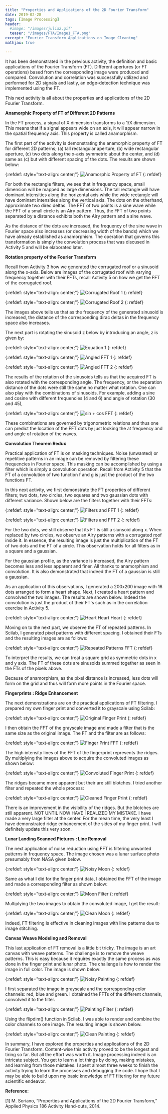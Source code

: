 ```yaml
---
title: "Properties and Applications of the 2D Fourier Transform"
date: 2019-02-28
tags: [Image Processing]
header:
  #image: "/images/julia2.gif"
  teaser: "/images/FTA/Image1_FTA.png"
excerpt: "Fourier Transform Applications on Image Cleaning"
mathjax: true

---
```


<div id="fb-root"></div>
<script async defer src="https://connect.facebook.net/en_US/sdk.js#xfbml=1&version=v3.2"></script>

It has been demonstrated in the previous activity, the definition and basic applications of the Fourier Transform (FT).
Different apertures (or FT operations) based from the corresponding image were produced and compared.
Convolution and correlation was successfully utilized and performed for 2D signals and lastly, an edge-detection technique was implemented using the FT.

This next activity is all about the properties and applications of the 2D Fourier Transform.

**Anamorphic Property of FT of Different 2D Patterns**

In the FT process, a signal of X dimension transforms to a 1/X dimension.
This means that if a signal appears wide on an axis, it will appear narrow in the spatial frequency axis.
This property is called anamorphism.

The first part of the activity is demonstrating the anamorphic property of FT for different 2D patterns; (a) tall rectangular aperture, (b) wide rectangular aperture, (c) two dots along the x-axis symmetric about the center, and (d) same as (c) but with different spacing of the dots. The results are shown below:

{:refdef: style="text-align: center;"}
<img src="{{ site.url }}{{ site.baseurl }}/images/FTA/Image1_FTA.png" alt="Anamorphic Property of FT" class="center">
{: refdef}

For both the rectangle filters, we see that in frequency space, small dimension will be mapped as large dimensions.
The tall rectangle will have dominant intensities along the horizontal axis while the wide rectangle will have dominant intensities along the vertical axis.
The dots on the otherhand, approximate two direc deltas.
The FFT of two points is a sine wave while the FFT of a small circle is an Airy pattern.
Thus, the FFT of two points separated by a distance exhibits both the Airy pattern and a sine wave.

As the distance of the dots are increased, the frequency of the sine wave in Fourier space also increases (or decreasing width of the bands) which we have already established as anamorphism.
The operation that governs this transformation is simply the convolution process that was discused in Activity 5 and will be elaborated later.

**Rotation property of the Fourier Transform**

Recall from Activity 3 how we generated the corrugated roof or a sinusoid along the x-axis.
Below are images of the corrugated roof with varying frequency together with their FFTs, recall Activity 5 on how we get the FFT of the corrugated roof.

{:refdef: style="text-align: center;"}
<img src="{{ site.url }}{{ site.baseurl }}/images/FTA/Image2_FTA.png" alt="Corrugated Roof 1" class="center">
{: refdef}

{:refdef: style="text-align: center;"}
<img src="{{ site.url }}{{ site.baseurl }}/images/FTA/Image3_FTA.png" alt="Corrugated Roof 2" class="center">
{: refdef}

The images above tells us that as the frequency of the generated sinusoid is increased,
the distance of the corresponding dirac deltas in the frequency space also increases.

The next part is rotating the sinusoid z below by introducing an angle, z is given by:

{:refdef: style="text-align: center;"}
<img src="{{ site.url }}{{ site.baseurl }}/images/FT/Equation1_FTA.png" alt="Equation 1" class="center">
{: refdef}

{:refdef: style="text-align: center;"}
<img src="{{ site.url }}{{ site.baseurl }}/images/FTA/Image4_FTA.png" alt="Angled FFT 1" class="center">
{: refdef}

{:refdef: style="text-align: center;"}
<img src="{{ site.url }}{{ site.baseurl }}/images/FTA/Image5_FTA.png" alt="Angled FFT 2" class="center">
{: refdef}

The results of the rotation of the sinusoids tells us that the acquired FT is also rotated with the corresponding angle.
The frequency, or the separation distance of the dots were still the same no matter what rotation.
One can also play with the combinations of sinusoids.
For example, adding a sine and cosine with different frequencies (4 and 6) and angle of rotation (30 and 45),

{:refdef: style="text-align: center;"}
<img src="{{ site.url }}{{ site.baseurl }}/images/FTA/Image6_FTA.png" alt="sin + cos FFT" class="center">
{: refdef}

These combinations are governed by trigonometric relations and thus one can predict the location of the
FFT dots by just looking the at frequency and and angle of rotation of the waves.

**Convolution Theorem Redux**

Practical application of FT is on masking techniques.
Noise (unwanted) or repetitive patterns in an image can be removed by filtering these frequencies in Fourier space.
This masking can be accomplished by using a filter which is simply a convolution operation.
Recall from Activity 5 that the FT of a convolution of two function f and g is just the product of the two functions FT.

In this next activity, we first demonstrate the FT properties of different filters; two dots, two circles, two squares and two gaussian dots with different variance.
Shown below are the filters together with their FFTs:

{:refdef: style="text-align: center;"}
<img src="{{ site.url }}{{ site.baseurl }}/images/FTA/Image7_FTA.png" alt="Filters and FFT 1" class="center">
{: refdef}

{:refdef: style="text-align: center;"}
<img src="{{ site.url }}{{ site.baseurl }}/images/FTA/Image8_FTA.png" alt="Filters and FFT 2" class="center">
{: refdef}

For the two dots, we still observe that its FT is still a siunsoid along x.
When replaced by two circles, we observe an Airy patterns with a corrugated roof inside it.
In essence, the resulting image is just the multiplication of the FT of two dots and the FT of a circle.
This observation holds for all filters as in a square and a gaussian.

For the gaussian profile, as the variance is increased, the Airy pattern becomes less and less apparent and finer.
All thanks to anamorphism and convolution. It is also demonstrated that indeed the FT of a gaussian is still a gaussian.

As an application of this observations, I generated a 200x200 image with 16 dots arranged to form a heart shape.
Next, I created a heart pattern and convolved the two images. The results are shown below.
Indeed the convolution is just the product of their FT's such as in the correlation exercise in Activity 5.

{:refdef: style="text-align: center;"}
<img src="{{ site.url }}{{ site.baseurl }}/images/FTA/Image9_FTA.png" alt="Heart Heart Heart" class="center">
{: refdef}

Moving on to the next part, we observe the FT of repeated patterns.
In Scilab, I generated pixel patterns with different spacing.
I obtained their FTs and the resulting images are as follows:

{:refdef: style="text-align: center;"}
<img src="{{ site.url }}{{ site.baseurl }}/images/FTA/Image10_FTA.png" alt="Repeated Patterns FFT" class="center">
{: refdef}

To interpret the results, we can treat a square grid as symmetric dots in x and y axis.
The FT of these dots are sinusoids summed together as seen in the FTs of the pixels above.

Because of anamorphism, as the pixel distance is increased, less dots will form on the grid and thus will form more points in the Fourier space.

**Fingerprints : Ridge Enhancement**

The next demonstrations are on the practical applications of FT filtering.
I prepared my own finger print and converted it to grayscale using Scilab:

{:refdef: style="text-align: center;"}
<img src="{{ site.url }}{{ site.baseurl }}/images/FTA/Image11_FTA.png" alt="Original Finger Print" class="center">
{: refdef}

I then obtain the FFT of the grayscale image and made a filter that is the same size as the original image.
The FT and the filter are as follows:

{:refdef: style="text-align: center;"}
<img src="{{ site.url }}{{ site.baseurl }}/images/FTA/Image12_FTA.png" alt="Finger Print FFT" class="center">
{: refdef}

The high intensity lines of the FFT of the fingerprint represents the ridges.
By multiplying the images above to acquire the convoluted images as shown below:

{:refdef: style="text-align: center;"}
<img src="{{ site.url }}{{ site.baseurl }}/images/FTA/Image13_FTA.png" alt="Convoluted Finger Print" class="center">
{: refdef}

The ridges became more apparent but their are still blotches. I tried another filter and repeated the whole process:

{:refdef: style="text-align: center;"}
<img src="{{ site.url }}{{ site.baseurl }}/images/FTA/Image14_FTA.png" alt="Cleaned Finger Print" class="center">
{: refdef}

There is an improvement in the visibility of the ridges.
But the blotches are still apparent. NOT UNTIL NOW HAVE I REALIZED MY MISTAKE.
I have made a very large filter at the center. For the mean time, the very least I have demonstrated ridge enhancement of the sides of my finger print.
I will definitely update this very soon.

**Lunar Landing Scanned Pictures : Line Removal**

The next application of noise reduction using FFT is filtering unwanted patterns in frequency space.
The image chosen was a lunar surface photo presumably from NASA given below.

{:refdef: style="text-align: center;"}
<img src="{{ site.url }}{{ site.baseurl }}/images/FTA/Image15_FTA.png" alt="Noisy Moon" class="center">
{: refdef}

Same as what I did for the finger print data, I obtained the FFT of the image and made a corresponding filter as shown below:

{:refdef: style="text-align: center;"}
<img src="{{ site.url }}{{ site.baseurl }}/images/FTA/Image16_FTA.png" alt="Moon Filter" class="center">
{: refdef}

Multiplying the two images to obtain the convoluted image, I get the result:

{:refdef: style="text-align: center;"}
<img src="{{ site.url }}{{ site.baseurl }}/images/FTA/Image16_FTA.png" alt="Clean Moon" class="center">
{: refdef}

Indeed, FT filtering is effective in cleaning images with line patterns due to image stitching.

**Canvas Weave Modeling and Removal**

This last application of FT removal is a little bit tricky.
The image is an art canvas with weave patterns.
The challenge is to remove the weave patterns.
This is easy because it requires exactly the same process as was done in the finger print and lunar photo.
The challenge is how to render the image in full color. The image is shown below:

{:refdef: style="text-align: center;"}
<img src="{{ site.url }}{{ site.baseurl }}/images/FTA/Image17_FTA.png" alt="Noisy Painting" class="center">
{: refdef}

I first separated the image in grayscale and the corresponding color channels: red, blue and green.
I obtained the FFTs of the different channels, convolved it to the filter.

{:refdef: style="text-align: center;"}
<img src="{{ site.url }}{{ site.baseurl }}/images/FTA/Image18_FTA.png" alt="Painting Filter" class="center">
{: refdef}

Using the  flipdim() function in Scilab, I was able to render and combine the color channels to one image.
The resulting image is shown below.

{:refdef: style="text-align: center;"}
<img src="{{ site.url }}{{ site.baseurl }}/images/FTA/Image19_FTA.png" alt="Clean Painting" class="center">
{: refdef}

In summary, I have explored the properties and applications of the 2D Fourier Transform.
Content-wise this activity proved to be the longest and tiring so far.
But all the effort was worth it. Image processing indeed is an intricate subject.
You get to learn a lot things by doing, making mistakes, and learning from those mistakes.
I spent almost three weeks to finish the activity trying to learn the processes and debugging the code.
I hope that I may be able to build upon my basic knowledge of FT filtering for my future scientific endeavor.


**Reference:**

[1] M. Soriano, “Properties and Applications of the 2D Fourier Transform,” Applied Physics 186 Activity Hand-outs, 2014.


<div class="fb-comments" data-href="https://albertyumol.github.io/" data-numposts="5"></div>
